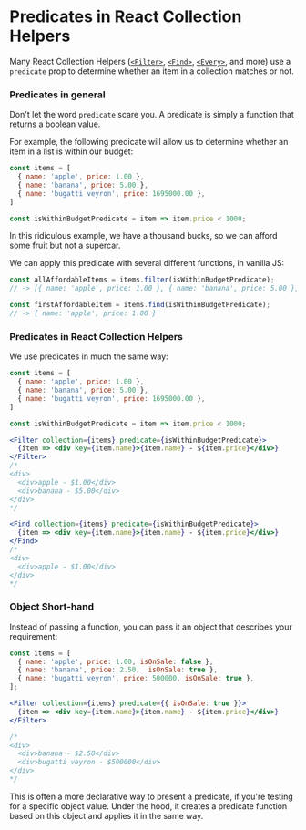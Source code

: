 # Predicates in React Collection Helpers

Many React Collection Helpers ([`<Filter>`](https://github.com/joshwcomeau/react-collection-helpers#filter), [`<Find>`](https://github.com/joshwcomeau/react-collection-helpers#find), [`<Every>`](https://github.com/joshwcomeau/react-collection-helpers#every), and more) use a `predicate` prop to determine whether an item in a collection matches or not.


### Predicates in general

Don't let the word `predicate` scare you. A predicate is simply a function that returns a boolean value.

For example, the following predicate will allow us to determine whether an item in a list is within our budget:

```jsx
const items = [
  { name: 'apple', price: 1.00 },
  { name: 'banana', price: 5.00 },
  { name: 'bugatti veyron', price: 1695000.00 },
]

const isWithinBudgetPredicate = item => item.price < 1000;
```

In this ridiculous example, we have a thousand bucks, so we can afford some fruit but not a supercar.

We can apply this predicate with several different functions, in vanilla JS:

```jsx
const allAffordableItems = items.filter(isWithinBudgetPredicate);
// -> [{ name: 'apple', price: 1.00 }, { name: 'banana', price: 5.00 }]

const firstAffordableItem = items.find(isWithinBudgetPredicate);
// -> { name: 'apple', price: 1.00 }
```

### Predicates in React Collection Helpers

We use predicates in much the same way:

```jsx
const items = [
  { name: 'apple', price: 1.00 },
  { name: 'banana', price: 5.00 },
  { name: 'bugatti veyron', price: 1695000.00 },
]

const isWithinBudgetPredicate = item => item.price < 1000;

<Filter collection={items} predicate={isWithinBudgetPredicate}>
  {item => <div key={item.name}>{item.name} - ${item.price}</div>}
</Filter>
/*
<div>
  <div>apple - $1.00</div>
  <div>banana - $5.00</div>
</div>
*/

<Find collection={items} predicate={isWithinBudgetPredicate}>
  {item => <div key={item.name}>{item.name} - ${item.price}</div>}
</Find>
/*
<div>
  <div>apple - $1.00</div>
</div>
*/
```


### Object Short-hand

Instead of passing a function, you can pass it an object that describes your requirement:

```jsx
const items = [
  { name: 'apple', price: 1.00, isOnSale: false },
  { name: 'banana', price: 2.50,  isOnSale: true },
  { name: 'bugatti veyron', price: 500000, isOnSale: true },
];

<Filter collection={items} predicate={{ isOnSale: true }}>
  {item => <div key={item.name}>{item.name} - ${item.price}</div>}
</Filter>

/*
<div>
  <div>banana - $2.50</div>
  <div>bugatti veyron - $500000</div>
</div>
*/

```

This is often a more declarative way to present a predicate, if you're testing for a specific object value. Under the hood, it creates a predicate function based on this object and applies it in the same way.

